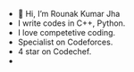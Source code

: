 - 👋 Hi, I’m Rounak Kumar Jha
-  I write codes in C++, Python.
-  I love competetive coding.
-  Specialist on Codeforces.
-  4 star on Codechef.
-  

<!---
Rounakkumar795/Rounakkumar795 is a ✨ special ✨ repository because its `README.md` (this file) appears on your GitHub profile.
You can click the Preview link to take a look at your changes.
--->
